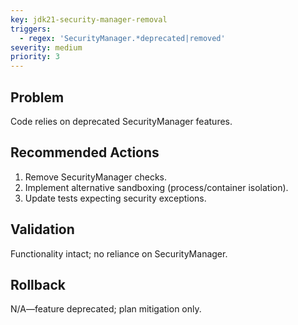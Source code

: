```yaml
---
key: jdk21-security-manager-removal
triggers:
  - regex: 'SecurityManager.*deprecated|removed'
severity: medium
priority: 3
---
```

## Problem
Code relies on deprecated SecurityManager features.
## Recommended Actions
1. Remove SecurityManager checks.
2. Implement alternative sandboxing (process/container isolation).
3. Update tests expecting security exceptions.
## Validation
Functionality intact; no reliance on SecurityManager.
## Rollback
N/A—feature deprecated; plan mitigation only.
